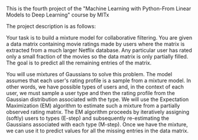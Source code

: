 This is the fourth project of the "Machine Learning with Python-From Linear Models to Deep Learning" course by MITx 

The project description is as follows:

Your task is to build a mixture model for collaborative filtering. You are given a data matrix containing movie ratings made by users where the matrix is extracted from a much larger Netflix database. Any particular user has rated only a small fraction of the movies so the data matrix is only partially filled. The goal is to predict all the remaining entries of the matrix.

You will use mixtures of Gaussians to solve this problem. The model assumes that each user's rating profile is a sample from a mixture model. In other words, we have possible types of users and, in the context of each user, we must sample a user type and then the rating profile from the Gaussian distribution associated with the type. We will use the Expectation Maximization (EM) algorithm to estimate such a mixture from a partially observed rating matrix. The EM algorithm proceeds by iteratively assigning (softly) users to types (E-step) and subsequently re-estimating the Gaussians associated with each type (M-step). Once we have the mixture, we can use it to predict values for all the missing entries in the data matrix.
